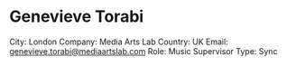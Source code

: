# Genevieve Torabi

City: London
Company: Media Arts Lab
Country: UK
Email: genevieve.torabi@mediaartslab.com
Role: Music Supervisor
Type: Sync